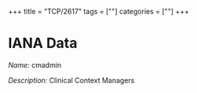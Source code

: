 +++
title = "TCP/2617"
tags = [""]
categories = [""]
+++

# IANA Data

_Name:_ cmadmin

_Description:_ Clinical Context Managers

